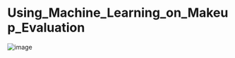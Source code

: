 # Using_Machine_Learning_on_Makeup_Evaluation
![image](https://github.com/Yi-Cheng0101/Using_Machine_Learning_on_Makeup_Evaluation/blob/main/makeup_img_0.jpeg)
